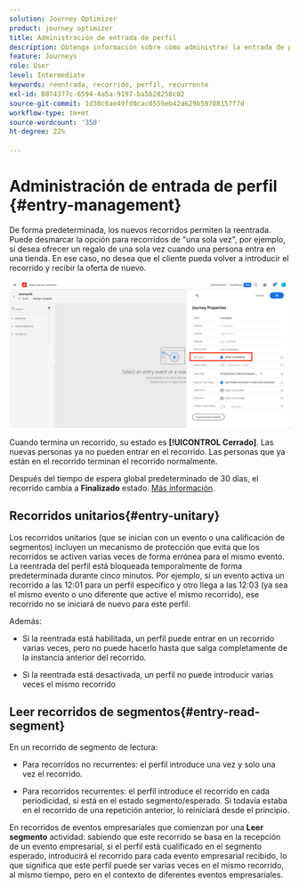 ```yaml
---
solution: Journey Optimizer
product: journey optimizer
title: Administración de entrada de perfil
description: Obtenga información sobre cómo administrar la entrada de perfil
feature: Journeys
role: User
level: Intermediate
keywords: reentrada, recorrido, perfil, recurrente
exl-id: 8874377c-6594-4a5a-9197-ba5b28258c02
source-git-commit: 1d30c6ae49fd0cac0559eb42a629b59708157f7d
workflow-type: tm+mt
source-wordcount: '350'
ht-degree: 22%

---
```


# Administración de entrada de perfil {#entry-management}

De forma predeterminada, los nuevos recorridos permiten la reentrada. Puede desmarcar la opción para recorridos de &quot;una sola vez&quot;, por ejemplo, si desea ofrecer un regalo de una sola vez cuando una persona entra en una tienda. En ese caso, no desea que el cliente pueda volver a introducir el recorrido y recibir la oferta de nuevo.

![](assets/journey-re-entrance.png)

Cuando termina un recorrido, su estado es **[!UICONTROL Cerrado]**. Las nuevas personas ya no pueden entrar en el recorrido. Las personas que ya están en el recorrido terminan el recorrido normalmente.

Después del tiempo de espera global predeterminado de 30 días, el recorrido cambia a **Finalizado** estado.  [Más información](journey-gs.md#global_timeout).


## Recorridos unitarios{#entry-unitary}

Los recorridos unitarios (que se inician con un evento o una calificación de segmentos) incluyen un mecanismo de protección que evita que los recorridos se activen varias veces de forma errónea para el mismo evento. La reentrada del perfil está bloqueada temporalmente de forma predeterminada durante cinco minutos. Por ejemplo, si un evento activa un recorrido a las 12:01 para un perfil específico y otro llega a las 12:03 (ya sea el mismo evento o uno diferente que active el mismo recorrido), ese recorrido no se iniciará de nuevo para este perfil.

Además:

* Si la reentrada está habilitada, un perfil puede entrar en un recorrido varias veces, pero no puede hacerlo hasta que salga completamente de la instancia anterior del recorrido.

* Si la reentrada está desactivada, un perfil no puede introducir varias veces el mismo recorrido

## Leer recorridos de segmentos{#entry-read-segment}

En un recorrido de segmento de lectura:

* Para recorridos no recurrentes: el perfil introduce una vez y solo una vez el recorrido.

* Para recorridos recurrentes: el perfil introduce el recorrido en cada periodicidad, si está en el estado segmento/esperado. Si todavía estaba en el recorrido de una repetición anterior, lo reiniciará desde el principio.

En recorridos de eventos empresariales que comienzan por una **Leer segmento** actividad: sabiendo que este recorrido se basa en la recepción de un evento empresarial, si el perfil está cualificado en el segmento esperado, introducirá el recorrido para cada evento empresarial recibido, lo que significa que este perfil puede ser varias veces en el mismo recorrido, al mismo tiempo, pero en el contexto de diferentes eventos empresariales.
